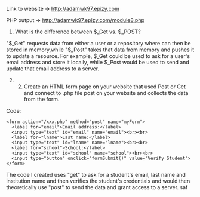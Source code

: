 Link to website -> http://adamwk97.epizy.com
       
PHP output -> http://adamwk97.epizy.com/module8.php

1. What is the difference between $_Get vs. $_POST?

"$_Get" requests data from either a user or a repository where can then be stored in memory,while "$_Post" takes that data from memory and pushes it to update a resource. For example, $_Get could be used to ask for a user's email address and store it locally, while $_Post would be used to send and update that email address to a server.

2. 2. Create an HTML form page on your website that used Post or Get and connect to .php file post on your website and collects the data from the form. 

Code:
```
<form action="/xxx.php" method="post" name="myForm">
  <label for="email">Email address:</label>
  <input type="text" id="email" name="email"><br><br>
  <label for="lname">Last name:</label>
  <input type="text" id="lname" name="lname"><br><br>
  <label for="school">School:</label>
  <input type="text" id="school" name="school"><br><br>
  <input type="button" onclick="formSubmit()" value="Verify Student">
</form>
```
The code I created uses "get" to ask for a student's email, last name and institution name and then verifies the student's credentials and would then theoretically use "post"
to send the data and grant access to a server. 
saf
